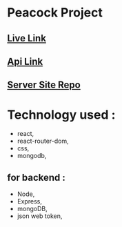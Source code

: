 # Peacock Project

## [Live Link](https://peacock-proj-masumbillah360.vercel.app/)

## [Api Link](https://peacock-server.vercel.app/)

## [Server Site Repo](https://github.com/masumbillah360/peacockServer)

# Technology used :

- react,
- react-router-dom,
- css,
- mongodb,

## for backend :

- Node,
- Express,
- mongoDB,
- json web token,
